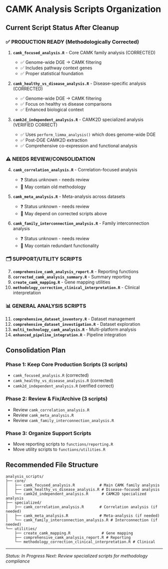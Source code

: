 # CAMK Analysis Scripts Organization

## Current Script Status After Cleanup

### ✅ **PRODUCTION READY** (Methodologically Corrected)

1. **`camk_focused_analysis.R`** - Core CAMK family analysis (CORRECTED)
   - ✅ Genome-wide DGE → CAMK filtering
   - ✅ Includes pathway context genes
   - ✅ Proper statistical foundation

2. **`camk_healthy_vs_disease_analysis.R`** - Disease-specific analysis (CORRECTED)
   - ✅ Genome-wide DGE → CAMK filtering
   - ✅ Focus on healthy vs disease comparisons
   - ✅ Enhanced biological context

3. **`camk2d_independent_analysis.R`** - CAMK2D specialized analysis (VERIFIED CORRECT)
   - ✅ Uses `perform_limma_analysis()` which does genome-wide DGE
   - ✅ Post-DGE CAMK2D extraction
   - ✅ Comprehensive co-expression and functional analysis

### ⚠️ **NEEDS REVIEW/CONSOLIDATION**

4. **`camk_correlation_analysis.R`** - Correlation-focused analysis
   - ❓ Status unknown - needs review
   - 🔄 May contain old methodology

5. **`camk_meta_analysis.R`** - Meta-analysis across datasets
   - ❓ Status unknown - needs review
   - 🔄 May depend on corrected scripts above

6. **`camk_family_interconnection_analysis.R`** - Family interconnection analysis
   - ❓ Status unknown - needs review
   - 🔄 May contain redundant functionality

### 🗂️ **SUPPORT/UTILITY SCRIPTS**

7. **`comprehensive_camk_analysis_report.R`** - Reporting functions
8. **`corrected_camk_analysis_summary.R`** - Summary reporting
9. **`create_camk_mapping.R`** - Gene mapping utilities
10. **`methodology_correction_clinical_interpretation.R`** - Clinical interpretation

### 📊 **GENERAL ANALYSIS SCRIPTS**

11. **`comprehensive_dataset_inventory.R`** - Dataset management
12. **`comprehensive_dataset_investigation.R`** - Dataset exploration
13. **`multi_technology_camk_analysis.R`** - Multi-platform analysis
14. **`enhanced_pipeline_integration.R`** - Pipeline integration

## Consolidation Plan

### Phase 1: Keep Core Production Scripts (3 scripts)
- `camk_focused_analysis.R` (corrected)
- `camk_healthy_vs_disease_analysis.R` (corrected)
- `camk2d_independent_analysis.R` (verified correct)

### Phase 2: Review & Fix/Archive (3 scripts)
- Review `camk_correlation_analysis.R`
- Review `camk_meta_analysis.R`
- Review `camk_family_interconnection_analysis.R`

### Phase 3: Organize Support Scripts
- Move reporting scripts to `functions/reporting.R`
- Move utility scripts to `functions/utilities.R`

## Recommended File Structure

```
analysis_scripts/
├── core/
│   ├── camk_focused_analysis.R           # Main CAMK family analysis
│   ├── camk_healthy_vs_disease_analysis.R # Disease-focused analysis
│   └── camk2d_independent_analysis.R      # CAMK2D specialized analysis
├── specialized/
│   ├── camk_correlation_analysis.R       # Correlation analysis (if needed)
│   ├── camk_meta_analysis.R              # Meta-analysis (if needed)
│   └── camk_family_interconnection_analysis.R # Interconnection (if needed)
└── utilities/
    ├── create_camk_mapping.R              # Gene mapping
    ├── comprehensive_camk_analysis_report.R # Reporting
    └── methodology_correction_clinical_interpretation.R # Clinical
```

---
*Status: In Progress*
*Next: Review specialized scripts for methodology compliance*